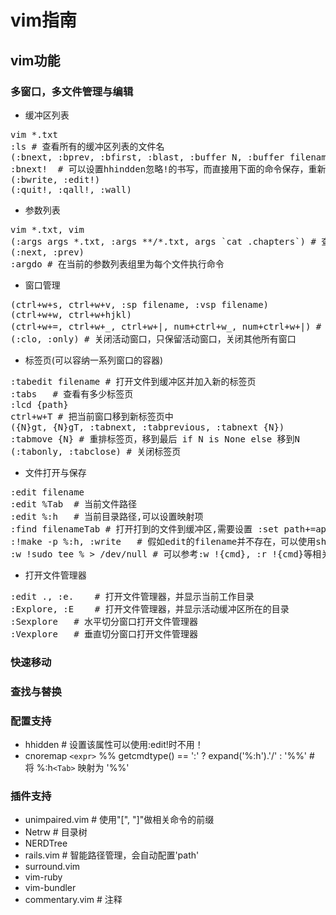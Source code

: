 # vim指南

## vim功能
### 多窗口，多文件管理与编辑
- 缓冲区列表
<pre>
vim *.txt
:ls # 查看所有的缓冲区列表的文件名
(:bnext, :bprev, :bfirst, :blast, :buffer N, :buffer filename, :bdelete N1 N2, :n,m bdelete)
:bnext!  # 可以设置hhindden忽略!的书写，而直接用下面的命令保存，重新覆盖或者退出
(:bwrite, :edit!)
(:quit!, :qall!, :wall)
</pre>

- 参数列表
<pre>
vim *.txt, vim
(:args args *.txt, :args **/*.txt, args `cat .chapters`) # 查看当前参数列表，将一些文件设置新的分组, 以递归到下层目录的形式，以shell命令的输出形式
(:next, :prev)
:argdo # 在当前的参数列表组里为每个文件执行命令
</pre>

- 窗口管理
<pre>
(ctrl+w+s, ctrl+w+v, :sp filename, :vsp filename)
(ctrl+w+w, ctrl+w+hjkl)
(ctrl+w+=, ctrl+w+_, ctrl+w+|, num+ctrl+w_, num+ctrl+w+|) # 设置所有窗口等高宽，最高，最宽，高num, 宽num列
(:clo, :only) # 关闭活动窗口，只保留活动窗口，关闭其他所有窗口
</pre>

- 标签页(可以容纳一系列窗口的容器)
<pre>
:tabedit filename # 打开文件到缓冲区并加入新的标签页
:tabs	# 查看有多少标签页
:lcd {path}
ctrl+w+T # 把当前窗口移到新标签页中
({N}gt, {N}gT, :tabnext, :tabprevious, :tabnext {N})
:tabmove {N} # 重排标签页，移到最后 if N is None else 移到N
(:tabonly, :tabclose) # 关闭标签页
</pre>

- 文件打开与保存
<pre>
:edit filename
:edit %Tab	# 当前文件路径
:edit %:h	# 当前目录路径,可以设置映射项		
:find filenameTab # 打开打到的文件到缓冲区,需要设置 :set path+=app/**确保在该目录下去find
:!make -p %:h, :write	# 假如edit的filename并不存在，可以使用shell命令先创建，再保存
:w !sudo tee % > /dev/null # 可以参考:w !{cmd}, :r !{cmd}等相关命令
</pre>

- 打开文件管理器
<pre>
:edit ., :e.	# 打开文件管理器，并显示当前工作目录
:Explore, :E	# 打开文件管理器，并显示活动缓冲区所在的目录
:Sexplore	# 水平切分窗口打开文件管理器
:Vexplore	# 垂直切分窗口打开文件管理器
</pre>

### 快速移动
### 查找与替换
### 配置支持
- hhidden # 设置该属性可以使用:edit!时不用！
- cnoremap `<expr>` %% getcmdtype() == ':' ? expand('%:h').'/' : '%%' # 将 %:h`<Tab>` 映射为 '%%'

### 插件支持
- unimpaired.vim	# 使用"[", "]"做相关命令的前缀
- Netrw	# 目录树
- NERDTree
- rails.vim	# 智能路径管理，会自动配置'path'
- surround.vim
- vim-ruby
- vim-bundler
- commentary.vim # 注释
